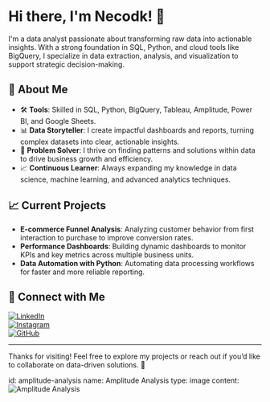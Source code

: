# Hi there, I'm Necodk! 👋

I'm a data analyst passionate about transforming raw data into actionable insights. With a strong foundation in SQL, Python, and cloud tools like BigQuery, I specialize in data extraction, analysis, and visualization to support strategic decision-making.

## 🌟 About Me

- 🛠️ **Tools**: Skilled in SQL, Python, BigQuery, Tableau, Amplitude, Power BI, and Google Sheets.
- 📊 **Data Storyteller**: I create impactful dashboards and reports, turning complex datasets into clear, actionable insights.
- 🚀 **Problem Solver**: I thrive on finding patterns and solutions within data to drive business growth and efficiency.
- 📈 **Continuous Learner**: Always expanding my knowledge in data science, machine learning, and advanced analytics techniques.

## 📈 Current Projects

- **E-commerce Funnel Analysis**: Analyzing customer behavior from first interaction to purchase to improve conversion rates.
- **Performance Dashboards**: Building dynamic dashboards to monitor KPIs and key metrics across multiple business units.
- **Data Automation with Python**: Automating data processing workflows for faster and more reliable reporting.

## 🔗 Connect with Me

[![LinkedIn](https://img.shields.io/badge/LinkedIn-blue?style=for-the-badge&logo=linkedin)](https://www.linkedin.com/in/dogankaraoglu/)  
[![Instagram](https://img.shields.io/badge/Instagram-purple?style=for-the-badge&logo=instagram)](https://www.instagram.com/karaoglu.nd/)  
[![GitHub](https://img.shields.io/badge/GitHub-black?style=for-the-badge&logo=github)](https://github.com/Necodk)

---

Thanks for visiting! Feel free to explore my projects or reach out if you’d like to collaborate on data-driven solutions. 🚀


<artifact> id: amplitude-analysis name: Amplitude Analysis type: image content: ![Amplitude Analysis](https://d41chssnpqdne.cloudfront.net/user_upload_by_module/chat_bot/files/7944949/LJ8CibxOHSV3XLdF.png?Expires=1732559724&Signature=P73mr8BeXpu9vtUUhq6Lgqxy-43VtLFPlM5XHN8yTYtNL50D8WQNlKRRy1U3m1Vx2w2NP8xRmgGFDw1Qe0Zw3Nu7iz3h8iRnjwENOYa9l~Z1GipddWoQOUZSwPcGVdRvNE2882jptsK6S35-A9R0iAJ8n824ec2D8nhAuaMuXU-1hxKAdnf5wFtykEO6qVWC2QUdTfFWnwlLCgHjTdGGqu0CLw3ZxJztm2mNTUOldy0AtufVXxWSMmT-RC~nk3RTAmCu48sdnFgzvnLxz~aPFSM0yBbkQg9Qdqyk9SCZeRAHJ86Lx21XkoEsj7pcvNLayn4W6hBZrZ-B4PhjFBs-Mw__&Key-Pair-Id=K3USGZIKWMDCSX) </artifact>
